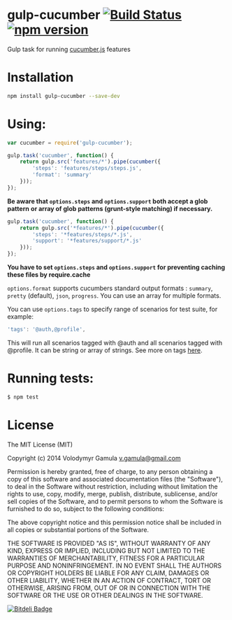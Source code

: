 gulp-cucumber  [![Build Status](https://travis-ci.org/vgamula/gulp-cucumber.svg?branch=master)](https://travis-ci.org/vgamula/gulp-cucumber) [![npm version](https://badge.fury.io/js/gulp-cucumber.svg)](http://badge.fury.io/js/gulp-cucumber)
==
Gulp task for running [cucumber.js](https://github.com/cucumber/cucumber-js) features

Installation
==
```sh
npm install gulp-cucumber --save-dev
```

Using:
==
```js
var cucumber = require('gulp-cucumber');

gulp.task('cucumber', function() {
    return gulp.src('features/*').pipe(cucumber({
        'steps': 'features/steps/steps.js',
        'format': 'summary'
    }));
});
```

**Be aware that `options.steps` and `options.support` both accept a glob pattern**
**or array of glob patterns (grunt-style matching) if necessary.**
```js
gulp.task('cucumber', function() {
    return gulp.src('*features/*').pipe(cucumber({
        'steps': '*features/steps/*.js',
        'support': '*features/support/*.js'
    }));
});
```

**You have to set `options.steps` and `options.support` for preventing caching these files by require.cache**

`options.format` supports cucumbers standard output formats : `summary`, `pretty` (default), `json`, `progress`. You can use an array for multiple formats.

You can use `options.tags` to specify range of scenarios for test suite, for example:

```js
'tags': '@auth,@profile',
```

This will run all scenarios tagged with @auth and all scenarios tagged with @profile.
It can be string or array of strings. See more on tags [here](https://github.com/cucumber/cucumber/wiki/Tags).


Running tests:
==
```sh
$ npm test
```

License
==
The MIT License (MIT)

Copyright (c) 2014 Volodymyr Gamula v.gamula@gmail.com

Permission is hereby granted, free of charge, to any person obtaining a copy
of this software and associated documentation files (the "Software"), to deal
in the Software without restriction, including without limitation the rights
to use, copy, modify, merge, publish, distribute, sublicense, and/or sell
copies of the Software, and to permit persons to whom the Software is
furnished to do so, subject to the following conditions:

The above copyright notice and this permission notice shall be included in
all copies or substantial portions of the Software.

THE SOFTWARE IS PROVIDED "AS IS", WITHOUT WARRANTY OF ANY KIND, EXPRESS OR
IMPLIED, INCLUDING BUT NOT LIMITED TO THE WARRANTIES OF MERCHANTABILITY,
FITNESS FOR A PARTICULAR PURPOSE AND NONINFRINGEMENT. IN NO EVENT SHALL THE
AUTHORS OR COPYRIGHT HOLDERS BE LIABLE FOR ANY CLAIM, DAMAGES OR OTHER
LIABILITY, WHETHER IN AN ACTION OF CONTRACT, TORT OR OTHERWISE, ARISING FROM,
OUT OF OR IN CONNECTION WITH THE SOFTWARE OR THE USE OR OTHER DEALINGS IN
THE SOFTWARE.


[![Bitdeli Badge](https://d2weczhvl823v0.cloudfront.net/vgamula/gulp-cucumber/trend.png)](https://bitdeli.com/free "Bitdeli Badge")

